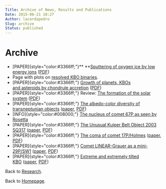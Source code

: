 ```yaml
---
Title: Archive of News, Results and Publications
Date: 2015-06-21 10:27
Author: lacerdapedro
Slug: archive
Status: published
---
```


# Archive

- [PAPER]{style="color:#3366ff;"}** **[Sputtering of oxygen ice by low energy ions](https://ui.adsabs.harvard.edu/?#abs/2015SurSc.641..204M) ([PDF](http://arxiv.org/pdf/1507.07906.pdf))
- Page with plots on [resolved KBO binaries](resolved-binaries).
- [PAPER]{style="color:#3366ff;"} [Growth of planets, KBOs and asteroids by chondrule accretion](http://phys.org/news/2015-04-planet-formation-small-glassy-beads.html) ([PDF](http://advances.sciencemag.org/content/1/3/e1500109.full.pdf))
- [PAPER]{style="color:#3366ff;"} Review: [The formation of the solar system](https://lacerdapedro.wordpress.com/2015/01/15/the-formation-of-the-solar-system/ "The formation of the Solar System") ([PDF](http://iopscience.iop.org/1402-4896/90/6/068001/pdf/1402-4896_90_6_068001.pdf))
- [PAPER]{style="color:#3366ff;"} [The albedo-color diversity of transneptunian objects](two-types-of-surface-in-the-outer-solar-system "Two types of surface in the outer solar system") ([paper](http://dx.doi.org/10.1088/2041-8205/793/1/L2), [PDF](https://arxiv.org/pdf/1406.1420v2.pdf))
- [INFO]{style="color:#008000;"} [The nucleus of comet 67P as seen by Rosetta](the-nucleus-of-comet-67p "The nucleus of comet 67P")
- [PAPER]{style="color:#3366ff;"} [The Unusual Kuiper Belt Object 2003 SQ317](the-unusual-kbo-2003-sq317 "The Unusual KBO 2003 SQ317") ([paper](http://labs.adsabs.harvard.edu/adsabs/abs/2013arXiv1309.1671L), [PDF](https://arxiv.org/pdf/1309.1671v1.pdf))
- [PAPER]{style="color:#3366ff;"} [The coma of comet 17P/Holmes](the-coma-of-comet-17pholmes "The coma of comet 17P/Holmes") ([paper](http://labs.adsabs.harvard.edu/adsabs/abs/2012ApJ...760L...2L/), [PDF](https://arxiv.org/pdf/1210.2764v1.pdf))
- [PAPER]{style="color:#3366ff;"} [Comet LINEAR-Grauer as a mini-29P/SW1](comet-linear-grauer-as-a-mini-29psw1 "Comet LINEAR-Grauer as a mini-29P/SW1") ([paper](http://labs.adsabs.harvard.edu/adsabs/abs/2013MNRAS.428.1818L/ "paper"), [PDF](https://arxiv.org/pdf/1208.0598v2.pdf))
- [PAPER]{style="color:#3366ff;"} [Extreme and extremely tilted KBO](extreme-and-extremely-tilted-kbo "Extreme and Extremely Tilted KBO") ([paper](http://labs.adsabs.harvard.edu/adsabs/abs/2011AJ....142...90L/), [PDF](https://arxiv.org/pdf/1107.3507v1.pdf))

Back to [Research](research).

Back to [Homepage](README).